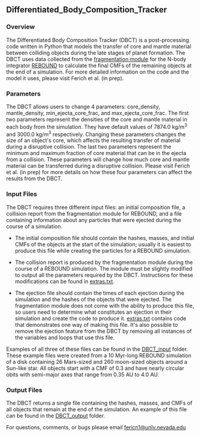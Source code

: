 ## Differentiated_Body_Composition_Tracker
### Overview

The Differentiated Body Composition Tracker (DBCT) is a post-processing code written in Python that models the transfer of core and mantle material between colliding objects during the late stages of planet formation. The DBCT uses data collected from the [fragmentation module](https://github.com/ANNACRNN/REBOUND_fragmentation) for the N-body integrator [REBOUND](https://github.com/hannorein/rebound) to calculate the final CMFs of the remaining objects at the end of a simulation. For more detailed information on the code and the model it uses, please visit Ferich et al. (in prep).

### Parameters

The DBCT allows users to change 4 parameters: core_density, mantle_density, min_ejecta_core_frac, and max_ejecta_core_frac. The first two parameters represent the densities of the core and mantle material in each body from the simulation. They have default values of 7874.0 kg/m<sup>3</sup> and 3000.0 kg/m<sup>3</sup> respectively. Changing these parameters changes the size of an object's core, which affects the resulting transfer of material during a disruptive collision. The last two parameters represent the minimum and maximum fraction of core material that can be in the ejecta from a collision. These parameters will change how much core and mantle material can be transferred during a disruptive collision. Please visit Ferich et al. (in prep) for more details on how these four parameters can affect the results from the DBCT.

### Input Files

The DBCT requires three different input files: an initial composition file, a collision report from the fragmentation module for REBOUND, and a file containing information about any particles that were ejected during the course of a simulation. 

- The initial composition file should contain the hashes, masses, and initial CMFs of the objects at the start of the simulation; usually it is easiest to produce this file while creating the particles for a REBOUND simulation. 

- The collision report is produced by the fragmentation module during the course of a REBOUND simulation. The module must be slightly modified to output all the parameters required by the DBCT. Instructions for these modifications can be found in [extras.txt](extras.txt). 

- The ejection file should contain the times of each ejection during the simulation and the hashes of the objects that were ejected. The fragmentation module does not come with the ability to produce this file, so users need to determine what constitutes an ejection in their simulation and create the code to produce it. [extras.txt](extras.txt) contains code that demonstrates one way of making this file. It's also possible to remove the ejection feature from the DBCT by removing all instances of the variables and loops that use this file. 

Examples of all three of these files can be found in the [DBCT_input](DBCT_input/) folder. These example files were created from a 10 Myr-long REBOUND simulation of a disk containing 26 Mars-sized and 260 moon-sized objects around a Sun-like star. All objects start with a CMF of 0.3 and have nearly circular obits with semi-major axes that range from 0.35 AU to 4.0 AU. 

### Output Files

The DBCT returns a single file containing the hashes, masses, and CMFs of all objects that remain at the end of the simulation. An example of this file can be found in the [DBCT_output](DBCT_output/) folder. 

For questions, comments, or bugs please email fericn1@unlv.nevada.edu

